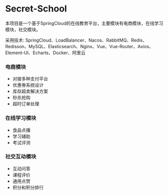 # Secret-School
本项目是一个基于SpringCloud的在线教育平台，主要模块有电商模块，在线学习模块，社交模块。

采用技术: SpringCloud、LoadBalancer、Nacos、RabbitMQ、Redis、Redisson、MySQL、Elasticsearch、Nginx、Vue、Vue-Router、Axios、Element-UI、Echarts、Docker、阿里云

### 电商模块

- 对接多种支付平台
- 优惠券系统设计
- 库存超卖解决方案
- 秒杀抢购
- 超时订单处理



### 在线学习模块

- 食品点播
- 学习辅助
- 考试评测



### 社交互动模块

- 互动问答
- 课程评价
- 通用点赞
- 积分和积分排行
